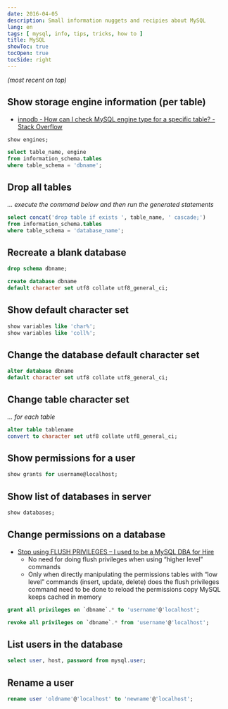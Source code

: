 ```yaml
---
date: 2016-04-05
description: Small information nuggets and recipies about MySQL
lang: en
tags: [ mysql, info, tips, tricks, how to ]
title: MySQL
showToc: true
tocOpen: true
tocSide: right
---
```


<!--more-->

*(most recent on top)*

## Show storage engine information (per table)

* [innodb - How can I check MySQL engine type for a specific table? - Stack Overflow](http://stackoverflow.com/a/4225613/1380781)

```sql
show engines;
```

```sql
select table_name, engine
from information_schema.tables
where table_schema = 'dbname';
```

## Drop all tables

*… execute the command below and then run the generated statements*

```sql
select concat('drop table if exists ', table_name, ' cascade;')
from information_schema.tables
where table_schema = 'database_name';
```

## Recreate a blank database

```sql
drop schema dbname;
```

```sql
create database dbname 
default character set utf8 collate utf8_general_ci;
```

## Show default character set

```sql
show variables like 'char%';
show variables like 'coll%';
```

## Change the database default character set

```sql
alter database dbname 
default character set utf8 collate utf8_general_ci;
```

## Change table character set

*… for each table*

```sql
alter table tablename 
convert to character set utf8 collate utf8_general_ci;
```

## Show permissions for a user

```sql
show grants for username@localhost;
```

## Show list of databases in server

```sql
show databases;
```

## Change permissions on a database

* [Stop using FLUSH PRIVILEGES – I used to be a MySQL DBA for Hire](http://dbahire.com/stop-using-flush-privileges/)
    - No need for doing flush privileges when using “higher level” commands
    - Only when directly manipulating the permissions tables with “low level” commands (insert, update, delete) does the flush privileges command need to be done to reload the permissions copy MySQL keeps cached in memory

```sql
grant all privileges on `dbname`.* to 'username'@'localhost';
```

```sql
revoke all privileges on `dbname`.* from 'username'@'localhost';
```

## List users in the database

```sql
select user, host, password from mysql.user;
```

## Rename a user

```sql
rename user 'oldname'@'localhost' to 'newname'@'localhost';
```
